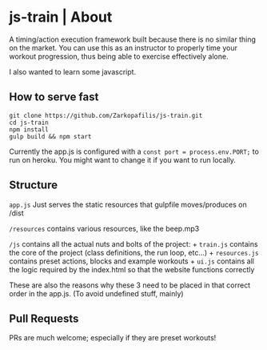 # js-train | About
A timing/action execution framework built because there is no similar thing on the market.
You can use this as an instructor to properly time your workout progression, thus being able to exercise effectively alone.

I also wanted to learn some javascript.

## How to serve fast
```
git clone https://github.com/Zarkopafilis/js-train.git
cd js-train
npm install
gulp build && npm start
```
Currently the app.js is configured with a `const port = process.env.PORT;` to run on heroku.
 You might want to change it if you want to run locally.
 
## Structure
`app.js` Just serves the static resources that gulpfile moves/produces on /dist

`/resources` contains various resources, like the beep.mp3

`/js` contains all the actual nuts and bolts of the project:
    + `train.js` contains the core of the project (class definitions, the run loop, etc...)
    + `resources.js` contains preset actions, blocks and example workouts
    + `ui.js` contains all the logic required by the index.html so that the website functions correctly

These are also the reasons why these 3 need to be placed in that correct order in the app.js. (To avoid undefined stuff, mainly)

## Pull Requests
PRs are much welcome; especially if they are preset workouts!
